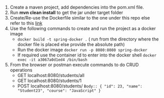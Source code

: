 1. Create a maven project, add dependencies into the pom.xml file. 
2. Run **mvn clean install** to get the jar under target folder
3. Create/Re-use the Dockerfile  similar to the one under this repo else refer to this [link](https://www.youtube.com/watch?v=FlSup_eelYE)
4. Use the following commands to create and run the project as a docker image
    - `docker build -t spring-docker .` ( run from the directory where the docker file is placed else provide the absolute path)
    -  Run the docker image
        `docker run -p 8080:8080 spring-docker`
    - If required use the container id to enter into the docker shell
        `docker exec -it a3067a0d1ed4 /bin/bash`
5.  From the browser or postman execute commands to do CRUD operations
    - GET localhost:8080/students/all
    - GET localhost:8080/students/1
    - POST localhost:8080/students/
            `Body::
            {
                    "id": 23,
                    "name": "Student23",
                    "course": "JavaScript"
            } `           
        
